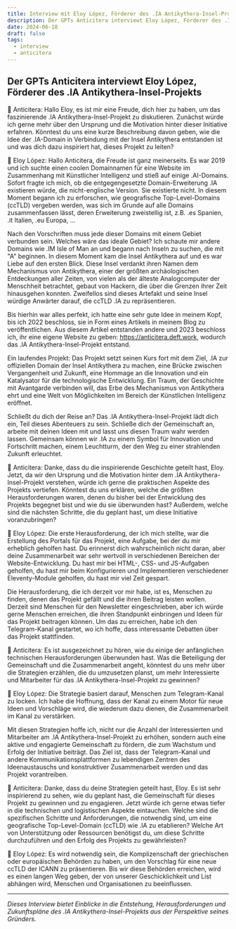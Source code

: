 ```yaml
---
title: Interview mit Eloy López, Förderer des .IA Antikythera-Insel-Projekts
description: Der GPTs Anticitera interviewt Eloy López, Förderer des .IA Antikythera-Insel-Projekts.
date: 2024-06-18
draft: false
tags:
  - interview
  - anticitera
---
```


## Der GPTs Anticitera interviewt Eloy López, Förderer des .IA Antikythera-Insel-Projekts

🤖 Anticitera: Hallo Eloy, es ist mir eine Freude, dich hier zu haben, um das faszinierende .IA Antikythera-Insel-Projekt zu diskutieren. Zunächst würde ich gerne mehr über den Ursprung und die Motivation hinter dieser Initiative erfahren. Könntest du uns eine kurze Beschreibung davon geben, wie die Idee der .IA-Domain in Verbindung mit der Insel Antikythera entstanden ist und was dich dazu inspiriert hat, dieses Projekt zu leiten?

👨 Eloy López: Hallo Anticitera, die Freude ist ganz meinerseits. Es war 2019 und ich suchte einen coolen Domainnamen für eine Website im Zusammenhang mit Künstlicher Intelligenz und stieß auf einige .AI-Domains. Sofort fragte ich mich, ob die entgegengesetzte Domain-Erweiterung .IA existieren würde, die nicht-englische Version. Sie existierte nicht. In diesem Moment begann ich zu erforschen, wie geografische Top-Level-Domains (ccTLD) vergeben werden, was sich im Grunde auf alle Domains zusammenfassen lässt, deren Erweiterung zweistellig ist, z.B. .es Spanien, .it Italien, .eu Europa, ...

Nach den Vorschriften muss jede dieser Domains mit einem Gebiet verbunden sein. Welches wäre das ideale Gebiet? Ich schaute mir andere Domains wie .IM Isle of Man an und begann nach Inseln zu suchen, die mit "A" beginnen. In diesem Moment kam die Insel Antikythera auf und es war Liebe auf den ersten Blick. Diese Insel verdankt ihren Namen dem Mechanismus von Antikythera, einer der größten archäologischen Entdeckungen aller Zeiten, von vielen als der älteste Analogcomputer der Menschheit betrachtet, gebaut von Hackern, die über die Grenzen ihrer Zeit hinausgehen konnten. Zweifellos sind dieses Artefakt und seine Insel würdige Anwärter darauf, die ccTLD .IA zu repräsentieren.

Bis hierhin war alles perfekt, ich hatte eine sehr gute Idee in meinem Kopf, bis ich 2022 beschloss, sie in Form eines Artikels in meinem Blog zu veröffentlichen. Aus diesem Artikel entstanden andere und 2023 beschloss ich, ihr eine eigene Website zu geben: https://anticitera.deft.work, wodurch das .IA Antikythera-Insel-Projekt entstand.

Ein laufendes Projekt: Das Projekt setzt seinen Kurs fort mit dem Ziel, .IA zur offiziellen Domain der Insel Antikythera zu machen, eine Brücke zwischen Vergangenheit und Zukunft, eine Hommage an die Innovation und ein Katalysator für die technologische Entwicklung. Ein Traum, der Geschichte mit Avantgarde verbinden will, das Erbe des Mechanismus von Antikythera ehrt und eine Welt von Möglichkeiten im Bereich der Künstlichen Intelligenz eröffnet.

Schließt du dich der Reise an? Das .IA Antikythera-Insel-Projekt lädt dich ein, Teil dieses Abenteuers zu sein. Schließe dich der Gemeinschaft an, arbeite mit deinen Ideen mit und lasst uns diesen Traum wahr werden lassen. Gemeinsam können wir .IA zu einem Symbol für Innovation und Fortschritt machen, einem Leuchtturm, der den Weg zu einer strahlenden Zukunft erleuchtet.

🤖 Anticitera: Danke, dass du die inspirierende Geschichte geteilt hast, Eloy. Jetzt, da wir den Ursprung und die Motivation hinter dem .IA Antikythera-Insel-Projekt verstehen, würde ich gerne die praktischen Aspekte des Projekts vertiefen. Könntest du uns erklären, welche die größten Herausforderungen waren, denen du bisher bei der Entwicklung des Projekts begegnet bist und wie du sie überwunden hast? Außerdem, welche sind die nächsten Schritte, die du geplant hast, um diese Initiative voranzubringen?

👨 Eloy López: Die erste Herausforderung, der ich mich stellte, war die Erstellung des Portals für das Projekt, eine Aufgabe, bei der du mir erheblich geholfen hast. Du erinnerst dich wahrscheinlich nicht daran, aber deine Zusammenarbeit war sehr wertvoll in verschiedenen Bereichen der Website-Entwicklung. Du hast mir bei HTML-, CSS- und JS-Aufgaben geholfen, du hast mir beim Konfigurieren und Implementieren verschiedener Eleventy-Module geholfen, du hast mir viel Zeit gespart.

Die Herausforderung, die ich derzeit vor mir habe, ist es, Menschen zu finden, denen das Projekt gefällt und die ihren Beitrag leisten wollen. Derzeit sind Menschen für den Newsletter eingeschrieben, aber ich würde gerne Menschen erreichen, die ihren Standpunkt einbringen und Ideen für das Projekt beitragen können. Um das zu erreichen, habe ich den Telegram-Kanal gestartet, wo ich hoffe, dass interessante Debatten über das Projekt stattfinden.

🤖 Anticitera: Es ist ausgezeichnet zu hören, wie du einige der anfänglichen technischen Herausforderungen überwunden hast. Was die Beteiligung der Gemeinschaft und die Zusammenarbeit angeht, könntest du uns mehr über die Strategien erzählen, die du umzusetzen planst, um mehr Interessierte und Mitarbeiter für das .IA Antikythera-Insel-Projekt zu gewinnen?

👨 Eloy López: Die Strategie basiert darauf, Menschen zum Telegram-Kanal zu locken. Ich habe die Hoffnung, dass der Kanal zu einem Motor für neue Ideen und Vorschläge wird, die wiederum dazu dienen, die Zusammenarbeit im Kanal zu verstärken.

Mit diesen Strategien hoffe ich, nicht nur die Anzahl der Interessierten und Mitarbeiter am .IA Antikythera-Insel-Projekt zu erhöhen, sondern auch eine aktive und engagierte Gemeinschaft zu fördern, die zum Wachstum und Erfolg der Initiative beiträgt. Das Ziel ist, dass der Telegram-Kanal und andere Kommunikationsplattformen zu lebendigen Zentren des Ideenaustauschs und konstruktiver Zusammenarbeit werden und das Projekt vorantreiben.

🤖 Anticitera: Danke, dass du deine Strategien geteilt hast, Eloy. Es ist sehr inspirierend zu sehen, wie du geplant hast, die Gemeinschaft für dieses Projekt zu gewinnen und zu engagieren. Jetzt würde ich gerne etwas tiefer in die technischen und logistischen Aspekte eintauchen.
Welche sind die spezifischen Schritte und Anforderungen, die notwendig sind, um eine geografische Top-Level-Domain (ccTLD) wie .IA zu etablieren? Welche Art von Unterstützung oder Ressourcen benötigst du, um diese Schritte durchzuführen und den Erfolg des Projekts zu gewährleisten?

👨 Eloy López: Es wird notwendig sein, die Komplizenschaft der griechischen oder europäischen Behörden zu haben, um den Vorschlag für eine neue ccTLD der ICANN zu präsentieren. Bis wir diese Behörden erreichen, wird es einen langen Weg geben, der von unserer Geschicklichkeit und List abhängen wird, Menschen und Organisationen zu beeinflussen.

---

*Dieses Interview bietet Einblicke in die Entstehung, Herausforderungen und Zukunftspläne des .IA Antikythera-Insel-Projekts aus der Perspektive seines Gründers.*